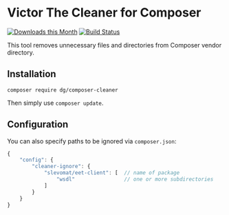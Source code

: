 Victor The Cleaner for Composer
===============================

[![Downloads this Month](https://img.shields.io/packagist/dm/dg/composer-cleaner.svg)](https://packagist.org/packages/dg/composer-cleaner)
[![Build Status](https://travis-ci.org/dg/composer-cleaner.svg?branch=master)](https://travis-ci.org/dg/composer-cleaner)

This tool removes unnecessary files and directories from Composer vendor directory.

Installation
------------

```
composer require dg/composer-cleaner
```

Then simply use `composer update`.


Configuration
-------------

You can also specify paths to be ignored via `composer.json`:

```js
{
	"config": {
		"cleaner-ignore": {
			"slevomat/eet-client": [  // name of package
				"wsdl"                // one or more subdirectories
			]
		}
	}
}
```
